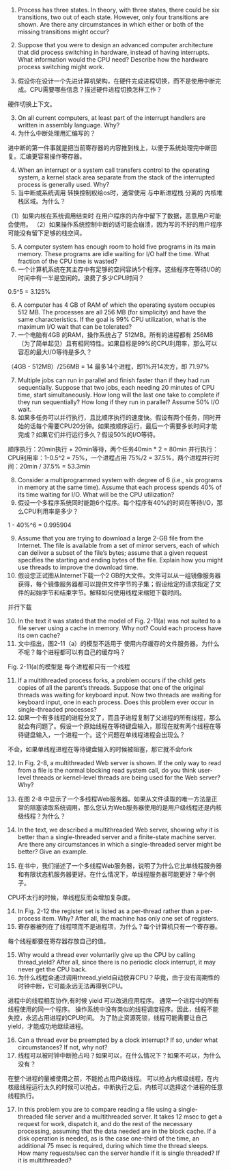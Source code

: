 1. Process has three  states. In theory, with three states, there could be six transitions, two out of each state. However, only four transitions are shown. Are there any circumstances in which either or both of the missing transitions might occur?

2. Suppose that you were to design an advanced computer architecture that did process switching in hardware, instead of having interrupts. What information would the CPU need? Describe how the hardware process switching might work.
2. 假设你在设计一个先进计算机架构，在硬件完成进程切换，而不是使用中断完成。CPU需要哪些信息？描述硬件进程切换怎样工作？

硬件切换上下文。

3. On all current computers, at least part of the interrupt handlers are written in assembly language. Why?
3. 为什么中断处理用汇编写的？

进中断的第一件事就是把当前寄存器的内容推到栈上，以便于系统处理完中断回复。汇编更容易操作寄存器。

4. When an interrupt or a system call transfers control to the operating system, a kernel stack area separate from the stack of the interrupted process is generally used. Why?
4. 当中断或系统调用 转换控制权给os时，通常使用 与中断进程栈 分离的 内核堆栈区域。为什么？

（1）如果内核在系统调用结束时 在用户程序的内存中留下了数据，恶意用户可能会使用。
（2）如果操作系统控制中断的话可能会崩溃，因为写的不好的用户程序可能没有留下足够的栈空间。

5. A computer system has enough room to hold five programs in its main memory. These programs are idle waiting for I/O half the time. What fraction of the CPU time is wasted?
5. 一个计算机系统在其主存中有足够的空间容纳5个程序。这些程序在等待I/O的时间中有一半是空闲的。浪费了多少CPU时间？

0.5^5 = 3.125%

6. A computer has 4 GB of RAM of which the operating system occupies 512 MB. The processes are all 256 MB (for simplicity) and have the same characteristics. If the goal is 99% CPU utilization, what is the maximum I/O wait that can be tolerated?
6. 一个电脑有4GB 的RAM，操作系统占了 512MB。所有的进程都有 256MB（为了简单起见）且有相同特性。如果目标是99%的CPU利用率，那么可以容忍的最大I/O等待是多久？

（4GB - 512MB）/256MB = 14
最多14个进程，即1%开14次方，即 71.97%

7. Multiple jobs can run in parallel and finish faster than if they had run sequentially. Suppose that two jobs, each needing 20 minutes of CPU time, start simultaneously. How long will the last one take to complete if they run sequentially? How long if they run in parallel? Assume 50% I/O wait.
7. 如果多任务可以并行执行，且比顺序执行的速度快。假设有两个任务，同时开始的话每个需要CPU20分钟。如果按顺序运行，最后一个需要多长时间才能完成？如果它们并行运行多久？假设50%的I/O等待。

顺序执行：20min执行 + 20min等待，两个任务40min * 2 = 80min
并行执行：CPU利用率：1-0.5^2 = 75%，一个进程占用 75%/2 = 37.5%，两个进程并行时间：20min / 37.5% = 53.3min

8. Consider a multiprogrammed system with degree of 6 (i.e., six programs in memory at the same time). Assume that each process spends 40% of its time waiting for I/O. What will be the CPU utilization?
8. 假设一个多程序系统同时能跑6个程序。每个程序有40%的时间在等待I/O，那么CPU利用率是多少？

1 - 40%^6 = 0.995904

9. Assume that you are trying to download a large 2-GB file from the Internet. The file is available from a set of mirror servers, each of which can deliver a subset of the file’s bytes; assume that a given request specifies the starting and ending bytes of the file. Explain how you might use threads to improve the download time.
9. 假设您正试图从Internet下载一个2 GB的大文件。文件可以从一组镜像服务器获得，每个镜像服务器都可以提供文件字节的子集；假设给定的请求指定了文件的起始字节和结束字节。解释如何使用线程来缩短下载时间。

并行下载

10. In the text it was stated that the model of Fig. 2-11(a) was not suited to a file server using a cache in memory. Why not? Could each process have its own cache?
10. 文中指出，图2-11（a）的模型不适用于 使用内存缓存的文件服务器。为什么不呢？每个进程都可以有自己的缓存吗？

Fig. 2-11(a)的模型是 每个进程都只有一个线程

11. If a multithreaded process forks, a problem occurs if the child gets copies of all the parent’s threads. Suppose that one of the original threads was waiting for keyboard input. Now two threads are waiting for keyboard input, one in each process. Does this problem ever occur in single-threaded processes?
11. 如果一个有多线程的进程分叉了，而且子进程复制了父进程的所有线程，那么就会有问题了。假设一个原始线程在等待键盘输入，那现在就有两个线程在等待键盘输入，一个进程一个。这个问题在单线程进程会出现么？

不会，如果单线程进程在等待键盘输入的时候被阻塞，那它就不会fork

12. In Fig. 2-8, a multithreaded Web server is shown. If the only way to read from a file is the normal blocking read system call, do you think user-level threads or kernel-level threads are being used for the Web server? Why?
12. 在图 2-8 中显示了一个多线程Web服务器。如果从文件读取的唯一方法是正常的阻塞读取系统调用，那么您认为Web服务器使用的是用户级线程还是内核级线程？为什么？


13. In the text, we described a multithreaded Web server, showing why it is better than a single-threaded server and a finite-state machine server. Are there any circumstances in which a single-threaded server might be better? Give an example.
13. 在书中，我们描述了一个多线程Web服务器，说明了为什么它比单线程服务器和有限状态机服务器更好。在什么情况下，单线程服务器可能更好？举个例子。

CPU不太行的时候，单线程反而会增加复杂度。

14. In Fig. 2-12 the register set is listed as a per-thread rather than a per-process item. Why? After all, the machine has only one set of registers.
14. 寄存器被列在了线程项而不是进程项，为什么？每个计算机只有一个寄存器。

每个线程都要在寄存器存放自己的值。

15. Why would a thread ever voluntarily give up the CPU by calling thread_yield? After all, since there is no periodic clock interrupt, it may never get the CPU back.
15. 为什么线程会通过调用thread_yield自动放弃CPU？毕竟，由于没有周期性的时钟中断，它可能永远无法再得到CPU。

进程中的线程相互协作,有时候 yield 可以改进应用程序。
通常一个进程中的所有线程使用的同一个程序。
操作系统中没有类似的线程调度程序。因此，线程不能失控，永远占用进程的CPU时间。
为了防止资源死锁，线程可能需要让自己 yield，才能成功地继续进程。

16. Can a thread ever be preempted by a clock interrupt? If so, under what circumstances? If not, why not?
16. 线程可以被时钟中断抢占吗？如果可以，在什么情况下？如果不可以，为什么没有？

在整个进程的量被使用之前，不能抢占用户级线程。
可以抢占内核级线程，在内核级线程运行太久的时候可以抢占，中断执行之后，内核可以选择这个进程的任意线程执行。

17. In this problem you are to compare reading a file using a single-threaded file server and a multithreaded server. It takes 12 msec to get a request for work, dispatch it, and do the rest of the necessary processing, assuming that the data needed are in the block cache. If a disk operation is needed, as is the case one-third of the time, an additional 75 msec is required, during which time the thread sleeps. How many requests/sec can the server handle if it is single threaded? If it is multithreaded?